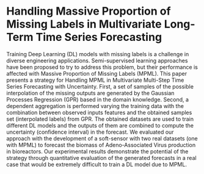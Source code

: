 # Handling Massive Proportion of Missing Labels in Multivariate Long-Term Time Series Forecasting 
Training Deep Learning (DL) models with missing labels is a challenge in diverse engineering applications. Semi-supervised learning approaches have been proposed to try to address this problem, but their performance is affected with Massive Proportion of Missing Labels (MPML). This paper presents a strategy for Handling MPML in Multivariate Multi-Step Time Series Forecasting with Uncertainty. First, a set of samples of the possible interpolation of the missing outputs are generated by the Gaussian Processes Regression (GPR) based in the domain knowledge. Second, a dependent aggregation is performed varying the training data with the combination between observed inputs features and the obtained samples set (interpolated labels) from GPR. The obtained datasets are used to train different DL models and the outputs of them are combined to compute the uncertainty (confidence interval) in the forecast. We evaluated our approach with the development of a soft-sensor with two real datasets (one with MPML) to forecast the biomass of Adeno-Associated Virus production in bioreactors. Our experimental results demonstrate the potential of the strategy through quantitative evaluation of the generated forecasts in a real case that would be extremely difficult to train a DL model due to MPML.
